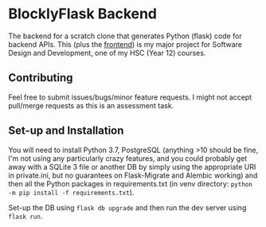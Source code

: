 # BlocklyFlask Backend

The backend for a scratch clone that generates Python (flask) code for backend APIs.
This (plus the [frontend](https://github.com/HamishWHC/blocklyflask-frontend/)) is my major project for Software Design
and Development, one of my HSC (Year 12) courses.

## Contributing
Feel free to submit issues/bugs/minor feature requests. I might not accept pull/merge requests as this is an assessment
task.

## Set-up and Installation
You will need to install Python 3.7, PostgreSQL (anything >10 should be fine, I'm not using any particularly crazy
features, and you could probably get away with a SQLite 3 file or another DB by simply using the appropriate URI in
private.ini, but no guarantees on Flask-Migrate and Alembic working) and then all the Python packages in
requirements.txt (in venv directory: `python -m pip install -f requirements.txt`).

Set-up the DB using `flask db upgrade` and then run the dev server using `flask run`.